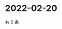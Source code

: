 # 2022-02-20

共 0 条

<!-- BEGIN WEIBO -->
<!-- 最后更新时间 Sun Feb 20 2022 23:14:43 GMT+0800 (China Standard Time) -->

<!-- END WEIBO -->
